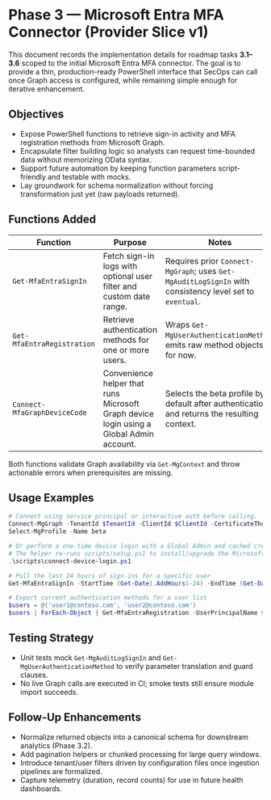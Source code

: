 # Phase 3 — Microsoft Entra MFA Connector (Provider Slice v1)

This document records the implementation details for roadmap tasks **3.1–3.6** scoped to the initial Microsoft Entra MFA connector. The goal is to provide a thin, production-ready PowerShell interface that SecOps can call once Graph access is configured, while remaining simple enough for iterative enhancement.

## Objectives
- Expose PowerShell functions to retrieve sign-in activity and MFA registration methods from Microsoft Graph.
- Encapsulate filter building logic so analysts can request time-bounded data without memorizing OData syntax.
- Support future automation by keeping function parameters script-friendly and testable with mocks.
- Lay groundwork for schema normalization without forcing transformation just yet (raw payloads returned).

## Functions Added
| Function | Purpose | Notes |
|----------|---------|-------|
| `Get-MfaEntraSignIn` | Fetch sign-in logs with optional user filter and custom date range. | Requires prior `Connect-MgGraph`; uses `Get-MgAuditLogSignIn` with consistency level set to `eventual`. |
| `Get-MfaEntraRegistration` | Retrieve authentication methods for one or more users. | Wraps `Get-MgUserAuthenticationMethod`; emits raw method objects for now. |
| `Connect-MfaGraphDeviceCode` | Convenience helper that runs Microsoft Graph device login using a Global Admin account. | Selects the beta profile by default after authentication and returns the resulting context. |

Both functions validate Graph availability via `Get-MgContext` and throw actionable errors when prerequisites are missing.

## Usage Examples
```powershell
# Connect using service principal or interactive auth before calling.
Connect-MgGraph -TenantId $TenantId -ClientId $ClientId -CertificateThumbprint $Thumbprint
Select-MgProfile -Name beta

# Or perform a one-time device login with a Global Admin and cached credentials.
# The helper re-runs scripts/setup.ps1 to install/upgrade the Microsoft.Graph bundle if needed:
.\scripts\connect-device-login.ps1

# Pull the last 24 hours of sign-ins for a specific user
Get-MfaEntraSignIn -StartTime (Get-Date).AddHours(-24) -EndTime (Get-Date) -UserPrincipalName 'analyst@contoso.com'

# Export current authentication methods for a user list
$users = @('user1@contoso.com', 'user2@contoso.com')
$users | ForEach-Object { Get-MfaEntraRegistration -UserPrincipalName $_ }
```

## Testing Strategy
- Unit tests mock `Get-MgAuditLogSignIn` and `Get-MgUserAuthenticationMethod` to verify parameter translation and guard clauses.
- No live Graph calls are executed in CI; smoke tests still ensure module import succeeds.

## Follow-Up Enhancements
- Normalize returned objects into a canonical schema for downstream analytics (Phase 3.2).
- Add pagination helpers or chunked processing for large query windows.
- Introduce tenant/user filters driven by configuration files once ingestion pipelines are formalized.
- Capture telemetry (duration, record counts) for use in future health dashboards.
